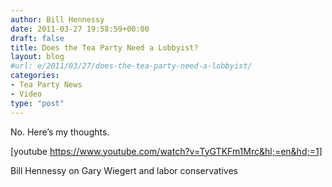 ```yaml
---
author: Bill Hennessy
date: 2011-03-27 19:58:59+00:00
draft: false
title: Does the Tea Party Need a Lobbyist?
layout: blog
#url: e/2011/03/27/does-the-tea-party-need-a-lobbyist/
categories:
- Tea Party News
- Video
type: "post"
---
```


No. Here’s my thoughts.

 

[youtube https://www.youtube.com/watch?v=TyGTKFm1Mrc&hl;=en&hd;=1]

Bill Hennessy on Gary Wiegert and labor conservatives
